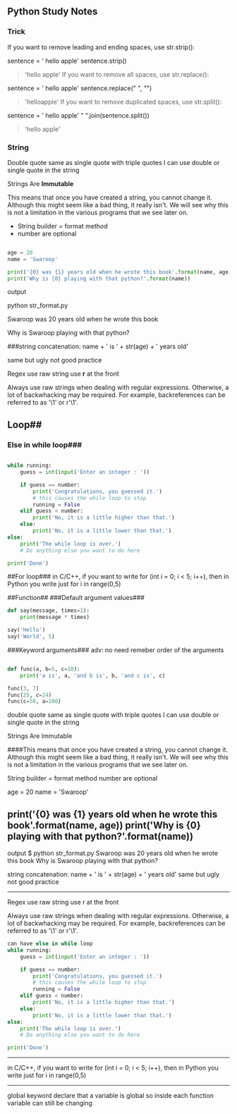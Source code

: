 ## Python Study Notes ##

### Trick
If you want to remove leading and ending spaces, use str.strip():

sentence = ' hello  apple'
sentence.strip()
> 'hello  apple'
If you want to remove all spaces, use str.replace():

sentence = ' hello  apple'
sentence.replace(" ", "")
> 'helloapple'
If you want to remove duplicated spaces, use str.split():

sentence = ' hello  apple'
" ".join(sentence.split())
> 'hello apple'


### String ###

Double quote same as single quote
with triple quotes I can use double or single quote in the string



Strings Are **Immutable**

This means that once you have created a string, you cannot change it. Although this might seem like a bad thing, it really isn't. We will see why this is not a limitation in the various programs that we see later on.


- String builder = format method 
- number are optional

```python

age = 20
name = 'Swaroop'

print('{0} was {1} years old when he wrote this book'.format(name, age))
print('Why is {0} playing with that python?'.format(name))

```


output

python str_format.py

Swaroop was 20 years old when he wrote this book

Why is Swaroop playing with that python?

###string concatenation:
name + ' is ' + str(age) + ' years old'

same but ugly not good practice 



Regex use raw string
use **r** at the front

Always use raw strings when dealing with regular expressions. Otherwise, a lot of backwhacking may be required. For example, backreferences can be referred to as '\\1' or r'\1'.

## Loop##

### Else in while loop###

```python

while running:
    guess = int(input('Enter an integer : '))

    if guess == number:
        print('Congratulations, you guessed it.')
        # this causes the while loop to stop
        running = False
    elif guess < number:
        print('No, it is a little higher than that.')
    else:
        print('No, it is a little lower than that.')
else:
    print('The while loop is over.')
    # Do anything else you want to do here

print('Done')

```
##For loop###
in C/C++, if you want to write for (int i = 0; i < 5; i++), then in Python you write just for i in range(0,5)

##Function##
###Default argument values###
```python
def say(message, times=1):
    print(message * times)

say('Hello')
say('World', 5)

```
###Keyword arguments###
adv: no need remeber order of the arguments

```python

def func(a, b=5, c=10):
    print('a is', a, 'and b is', b, 'and c is', c)

func(3, 7)
func(25, c=24)
func(c=50, a=100)

```


double quote same as single quote
with triple quotes I can use double or single quote in the string

Strings Are Immutable

####This means that once you have created a string, you cannot change it. Although this might seem like a bad thing, it really isn't. We will see why this is not a limitation in the various programs that we see later on.

String builder = format method
number are optional

age = 20
name = 'Swaroop'

print('{0} was {1} years old when he wrote this book'.format(name, age))
print('Why is {0} playing with that python?'.format(name))
---------------------

output
$ python str_format.py
Swaroop was 20 years old when he wrote this book
Why is Swaroop playing with that python?

string concatenation:
name + ' is ' + str(age) + ' years old'
same but ugly not good practice
 
---------------------
Regex use raw string
use r at the front

Always use raw strings when dealing with regular expressions. Otherwise, a lot of backwhacking may be required. For example, backreferences can be referred to as '\\1' or r'\1'.


```python
can have else in while loop
while running:
    guess = int(input('Enter an integer : '))

    if guess == number:
        print('Congratulations, you guessed it.')
        # this causes the while loop to stop
        running = False
    elif guess < number:
        print('No, it is a little higher than that.')
    else:
        print('No, it is a little lower than that.')
else:
    print('The while loop is over.')
    # Do anything else you want to do here

print('Done')

```

---------------------------
in C/C++, if you want to write for (int i = 0; i < 5; i++), then in Python you write just for i in range(0,5)

---------------------
global keyword  declare that a variable is global
so inside each function variable can still be changing
